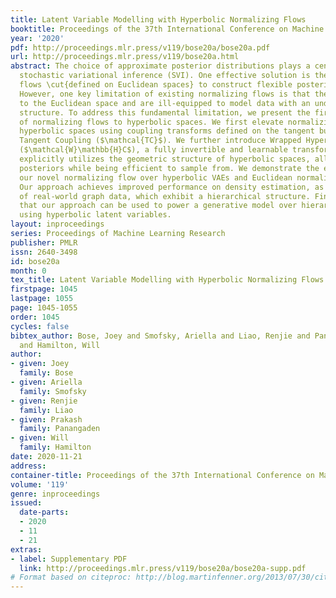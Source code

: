 ```yaml
---
title: Latent Variable Modelling with Hyperbolic Normalizing Flows
booktitle: Proceedings of the 37th International Conference on Machine Learning
year: '2020'
pdf: http://proceedings.mlr.press/v119/bose20a/bose20a.pdf
url: http://proceedings.mlr.press/v119/bose20a.html
abstract: The choice of approximate posterior distributions plays a central role in
  stochastic variational inference (SVI). One effective solution is the use of normalizing
  flows \cut{defined on Euclidean spaces} to construct flexible posterior distributions.
  However, one key limitation of existing normalizing flows is that they are restricted
  to the Euclidean space and are ill-equipped to model data with an underlying hierarchical
  structure. To address this fundamental limitation, we present the first extension
  of normalizing flows to hyperbolic spaces. We first elevate normalizing flows to
  hyperbolic spaces using coupling transforms defined on the tangent bundle, termed
  Tangent Coupling ($\mathcal{TC}$). We further introduce Wrapped Hyperboloid Coupling
  ($\mathcal{W}\mathbb{H}C$), a fully invertible and learnable transformation that
  explicitly utilizes the geometric structure of hyperbolic spaces, allowing for expressive
  posteriors while being efficient to sample from. We demonstrate the efficacy of
  our novel normalizing flow over hyperbolic VAEs and Euclidean normalizing flows.
  Our approach achieves improved performance on density estimation, as well as reconstruction
  of real-world graph data, which exhibit a hierarchical structure. Finally, we show
  that our approach can be used to power a generative model over hierarchical data
  using hyperbolic latent variables.
layout: inproceedings
series: Proceedings of Machine Learning Research
publisher: PMLR
issn: 2640-3498
id: bose20a
month: 0
tex_title: Latent Variable Modelling with Hyperbolic Normalizing Flows
firstpage: 1045
lastpage: 1055
page: 1045-1055
order: 1045
cycles: false
bibtex_author: Bose, Joey and Smofsky, Ariella and Liao, Renjie and Panangaden, Prakash
  and Hamilton, Will
author:
- given: Joey
  family: Bose
- given: Ariella
  family: Smofsky
- given: Renjie
  family: Liao
- given: Prakash
  family: Panangaden
- given: Will
  family: Hamilton
date: 2020-11-21
address: 
container-title: Proceedings of the 37th International Conference on Machine Learning
volume: '119'
genre: inproceedings
issued:
  date-parts:
  - 2020
  - 11
  - 21
extras:
- label: Supplementary PDF
  link: http://proceedings.mlr.press/v119/bose20a/bose20a-supp.pdf
# Format based on citeproc: http://blog.martinfenner.org/2013/07/30/citeproc-yaml-for-bibliographies/
---
```

